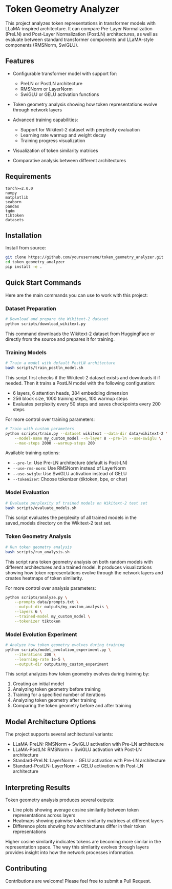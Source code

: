 # Token Geometry Analyzer

This project analyzes token representations in transformer models with LLaMA-inspired architecture. It can compare Pre-Layer Normalization (PreLN) and Post-Layer Normalization (PostLN) architectures, as well as evaluate between standard transformer components and LLaMA-style components (RMSNorm, SwiGLU).

## Features

- Configurable transformer model with support for:
  - PreLN or PostLN architecture
  - RMSNorm or LayerNorm
  - SwiGLU or GELU activation functions

- Token geometry analysis showing how token representations evolve through network layers
- Advanced training capabilities:
  - Support for Wikitext-2 dataset with perplexity evaluation
  - Learning rate warmup and weight decay
  - Training progress visualization

- Visualization of token similarity matrices
- Comparative analysis between different architectures

## Requirements

```
torch>=2.0.0
numpy
matplotlib
seaborn
pandas
tqdm
tiktoken
datasets
```

## Installation

Install from source:

```bash
git clone https://github.com/yourusername/token_geometry_analyzer.git
cd token_geometry_analyzer
pip install -e .
```

## Quick Start Commands

Here are the main commands you can use to work with this project:

### Dataset Preparation

```bash
# Download and prepare the Wikitext-2 dataset
python scripts/download_wikitext.py
```
This command downloads the Wikitext-2 dataset from HuggingFace or directly from the source and prepares it for training.

### Training Models

```bash
# Train a model with default PostLN architecture
bash scripts/train_postln_model.sh
```
This script first checks if the Wikitext-2 dataset exists and downloads it if needed. Then it trains a PostLN model with the following configuration:
- 6 layers, 6 attention heads, 384 embedding dimension
- 256 block size, 1000 training steps, 100 warmup steps
- Evaluates perplexity every 50 steps and saves checkpoints every 200 steps

For more control over training parameters:

```bash
# Train with custom parameters
python scripts/train.py --dataset wikitext --data-dir data/wikitext-2 \
    --model-name my_custom_model --n-layer 8 --pre-ln --use-swiglu \
    --max-steps 2000 --warmup-steps 200
```

Available training options:
- `--pre-ln`: Use Pre-LN architecture (default is Post-LN)
- `--use-rms-norm`: Use RMSNorm instead of LayerNorm
- `--use-swiglu`: Use SwiGLU activation instead of GELU
- `--tokenizer`: Choose tokenizer (tiktoken, bpe, or char)

### Model Evaluation

```bash
# Evaluate perplexity of trained models on Wikitext-2 test set
bash scripts/evaluate_models.sh
```
This script evaluates the perplexity of all trained models in the saved_models directory on the Wikitext-2 test set.

### Token Geometry Analysis

```bash
# Run token geometry analysis
bash scripts/run_analysis.sh
```
This script runs token geometry analysis on both random models with different architectures and a trained model. It produces visualizations showing how token representations evolve through the network layers and creates heatmaps of token similarity.

For more control over analysis parameters:

```bash
python scripts/analyze.py \
    --prompts data/prompts.txt \
    --output-dir outputs/my_custom_analysis \
    --layers 6 \
    --trained-model my_custom_model \
    --tokenizer tiktoken
```

### Model Evolution Experiment

```bash
# Analyze how token geometry evolves during training
python scripts/model_evolution_experiment.py \
    --iterations 200 \
    --learning-rate 1e-5 \
    --output-dir outputs/my_custom_experiment
```
This script analyzes how token geometry evolves during training by:
1. Creating an initial model
2. Analyzing token geometry before training
3. Training for a specified number of iterations
4. Analyzing token geometry after training
5. Comparing the token geometry before and after training

## Model Architecture Options

The project supports several architectural variants:

- LLaMA-PreLN: RMSNorm + SwiGLU activation with Pre-LN architecture
- LLaMA-PostLN: RMSNorm + SwiGLU activation with Post-LN architecture
- Standard-PreLN: LayerNorm + GELU activation with Pre-LN architecture
- Standard-PostLN: LayerNorm + GELU activation with Post-LN architecture

## Interpreting Results

Token geometry analysis produces several outputs:

- Line plots showing average cosine similarity between token representations across layers
- Heatmaps showing pairwise token similarity matrices at different layers
- Difference plots showing how architectures differ in their token representations

Higher cosine similarity indicates tokens are becoming more similar in the representation space. The way this similarity evolves through layers provides insight into how the network processes information.

## Contributing

Contributions are welcome! Please feel free to submit a Pull Request.